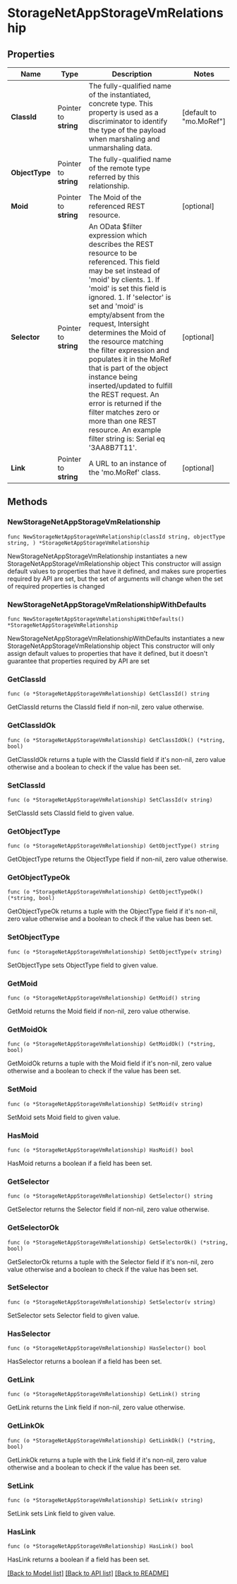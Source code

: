 # StorageNetAppStorageVmRelationship

## Properties

Name | Type | Description | Notes
------------ | ------------- | ------------- | -------------
**ClassId** | Pointer to **string** | The fully-qualified name of the instantiated, concrete type. This property is used as a discriminator to identify the type of the payload when marshaling and unmarshaling data. | [default to "mo.MoRef"]
**ObjectType** | Pointer to **string** | The fully-qualified name of the remote type referred by this relationship. | 
**Moid** | Pointer to **string** | The Moid of the referenced REST resource. | [optional] 
**Selector** | Pointer to **string** | An OData $filter expression which describes the REST resource to be referenced. This field may be set instead of &#39;moid&#39; by clients. 1. If &#39;moid&#39; is set this field is ignored. 1. If &#39;selector&#39; is set and &#39;moid&#39; is empty/absent from the request, Intersight determines the Moid of the resource matching the filter expression and populates it in the MoRef that is part of the object instance being inserted/updated to fulfill the REST request. An error is returned if the filter matches zero or more than one REST resource. An example filter string is: Serial eq &#39;3AA8B7T11&#39;. | [optional] 
**Link** | Pointer to **string** | A URL to an instance of the &#39;mo.MoRef&#39; class. | [optional] 

## Methods

### NewStorageNetAppStorageVmRelationship

`func NewStorageNetAppStorageVmRelationship(classId string, objectType string, ) *StorageNetAppStorageVmRelationship`

NewStorageNetAppStorageVmRelationship instantiates a new StorageNetAppStorageVmRelationship object
This constructor will assign default values to properties that have it defined,
and makes sure properties required by API are set, but the set of arguments
will change when the set of required properties is changed

### NewStorageNetAppStorageVmRelationshipWithDefaults

`func NewStorageNetAppStorageVmRelationshipWithDefaults() *StorageNetAppStorageVmRelationship`

NewStorageNetAppStorageVmRelationshipWithDefaults instantiates a new StorageNetAppStorageVmRelationship object
This constructor will only assign default values to properties that have it defined,
but it doesn't guarantee that properties required by API are set

### GetClassId

`func (o *StorageNetAppStorageVmRelationship) GetClassId() string`

GetClassId returns the ClassId field if non-nil, zero value otherwise.

### GetClassIdOk

`func (o *StorageNetAppStorageVmRelationship) GetClassIdOk() (*string, bool)`

GetClassIdOk returns a tuple with the ClassId field if it's non-nil, zero value otherwise
and a boolean to check if the value has been set.

### SetClassId

`func (o *StorageNetAppStorageVmRelationship) SetClassId(v string)`

SetClassId sets ClassId field to given value.


### GetObjectType

`func (o *StorageNetAppStorageVmRelationship) GetObjectType() string`

GetObjectType returns the ObjectType field if non-nil, zero value otherwise.

### GetObjectTypeOk

`func (o *StorageNetAppStorageVmRelationship) GetObjectTypeOk() (*string, bool)`

GetObjectTypeOk returns a tuple with the ObjectType field if it's non-nil, zero value otherwise
and a boolean to check if the value has been set.

### SetObjectType

`func (o *StorageNetAppStorageVmRelationship) SetObjectType(v string)`

SetObjectType sets ObjectType field to given value.


### GetMoid

`func (o *StorageNetAppStorageVmRelationship) GetMoid() string`

GetMoid returns the Moid field if non-nil, zero value otherwise.

### GetMoidOk

`func (o *StorageNetAppStorageVmRelationship) GetMoidOk() (*string, bool)`

GetMoidOk returns a tuple with the Moid field if it's non-nil, zero value otherwise
and a boolean to check if the value has been set.

### SetMoid

`func (o *StorageNetAppStorageVmRelationship) SetMoid(v string)`

SetMoid sets Moid field to given value.

### HasMoid

`func (o *StorageNetAppStorageVmRelationship) HasMoid() bool`

HasMoid returns a boolean if a field has been set.

### GetSelector

`func (o *StorageNetAppStorageVmRelationship) GetSelector() string`

GetSelector returns the Selector field if non-nil, zero value otherwise.

### GetSelectorOk

`func (o *StorageNetAppStorageVmRelationship) GetSelectorOk() (*string, bool)`

GetSelectorOk returns a tuple with the Selector field if it's non-nil, zero value otherwise
and a boolean to check if the value has been set.

### SetSelector

`func (o *StorageNetAppStorageVmRelationship) SetSelector(v string)`

SetSelector sets Selector field to given value.

### HasSelector

`func (o *StorageNetAppStorageVmRelationship) HasSelector() bool`

HasSelector returns a boolean if a field has been set.

### GetLink

`func (o *StorageNetAppStorageVmRelationship) GetLink() string`

GetLink returns the Link field if non-nil, zero value otherwise.

### GetLinkOk

`func (o *StorageNetAppStorageVmRelationship) GetLinkOk() (*string, bool)`

GetLinkOk returns a tuple with the Link field if it's non-nil, zero value otherwise
and a boolean to check if the value has been set.

### SetLink

`func (o *StorageNetAppStorageVmRelationship) SetLink(v string)`

SetLink sets Link field to given value.

### HasLink

`func (o *StorageNetAppStorageVmRelationship) HasLink() bool`

HasLink returns a boolean if a field has been set.


[[Back to Model list]](../README.md#documentation-for-models) [[Back to API list]](../README.md#documentation-for-api-endpoints) [[Back to README]](../README.md)


